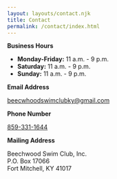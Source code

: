 ```yaml
---
layout: layouts/contact.njk
title: Contact
permalink: /contact/index.html
---
```

**Business Hours**

* **Monday-Friday:** 11 a.m. - 9 p.m.
* **Saturday:** 11 a.m. - 9 p.m.
* **Sunday:** 11 a.m. - 9 p.m.

**Email Address**

<a href="mailto:beecwhoodswimclubky@gmail.com">beecwhoodswimclubky@gmail.com</a>

**Phone Number**

<a href="tel:859-331-1644">859-331-1644</a>

**Mailing Address**

Beechwood Swim Club, Inc.\
P.O. Box 17066\
Fort Mitchell, KY 41017